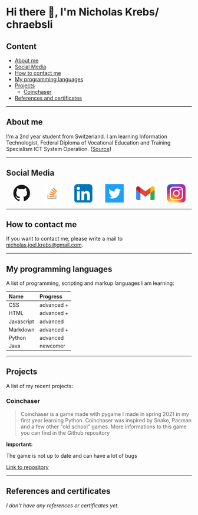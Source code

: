 # Hi there 👋, I'm Nicholas Krebs/ chraebsli

## Content

- [About me](#about-me)
- [Social Media](#social-media)
- [How to contact me](#how-to-contact-me)
- [My programming languages](#my-programming-languages)
- [Projects](#projects)
  - [Coinchaser](#coinchaser)
- [References and certificates](#references-and-certificates)

---

## About me

I'm a 2nd year student from Switzerland. I am learning Information Technologist, Federal Diploma of Vocational Education and Training
Specialism ICT System Operation. ([Source](https://www.ict-berufsbildung.ch/berufsbildung/informatikerin-efz-betriebsinformatik#c334))

---

## Social Media

<div style="display:flex; align-items:center; justify-content:space-around">
    <a href="https://github.com/chraebsli/"><img src="./media/icons/github.svg" width="50" alt="Github"></a>
    <a href="https://stackoverflow.com/users/15230022/nicholas-krebs"><img src="./media/icons/stackoverflow.png" width="50" alt="Stackoverflow"></a>
    <a href="https://www.linkedin.com/in/nicholas-krebs-262443204/"><img src="./media/icons/linkedin.png" width="50" alt="LinkedIn"></a>
    <a href="https://twitter.com/chraebsli_04"><img src="./media/icons/twitter.png" width="50" alt="Twitter"></a>
    <a href="mailto:nicholas.joel.krebs@gmail.com"><img src="./media/icons/gmail.png" width="50" alt="Gmail"></a>
    <a href="https://www.instagram.com/chraebsli_04/"><img src="./media/icons/instagram.png" width="50" alt="Instagram"></a>
</div>

---

## How to contact me

If you want to contact me, please write a mail to [nicholas.joel.krebs@gmail.com](mailto:nicholas.joel.krebs@gmail.com).

---

## My programming languages

A list of programming, scripting and markup languages I am learning:

| Name          | Progress              |
| :------------ | :-------------------- |
| CSS           | advanced +            |
| HTML          | advanced +            |
| Javascript    | advanced              |
| Markdown      | advanced +            |
| Python        | advanced              |
| Java          | newcomer              |

---

## Projects

A list of my recent projects:

### Coinchaser

> Coinchaser is a game made with pygame I made in spring 2021 in my first year learning Python. Coinchaser was inspired by Snake, Pacman and a few other "old school" games. More informations to this game you can find in the Github repository

**Important:**

The game is not up to date and can have a lot of bugs

[Link to repository](https://github.com/chraebsli/pygame)

---

## References and certificates

_I don't have any references or certificates yet._
